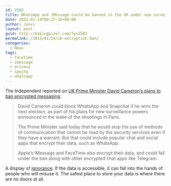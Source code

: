 ```yaml
---
id: 2502
title: WhatsApp and iMessage could be banned in the UK under new surveillance plans
date: 2015-01-14T00:27:16+00:00
author: Jenxi
layout: post
guid: http://bakingpixel.com/?p=2502
permalink: /2015/01/14/uk-encryption-ban/
categories:
  - News
tags:
  - facetime
  - imessage
  - privacy
  - spying
  - whatsapp
---
```

The Independent reported on [UK Prime Minister David Cameron&#8217;s plans to ban encrypted messaging](http://www.independent.co.uk/life-style/gadgets-and-tech/news/whatsapp-and-snapchat-could-be-banned-under-new-surveillance-plans-9973035.html).

> David Cameron could block WhatsApp and Snapchat if he wins the next election, as part of his plans for new surveillance powers announced in the wake of the shootings in Paris.
> 
> The Prime Minister said today that he would stop the use of methods of communication that cannot be read by the security services even if they have a warrant. But that could include popular chat and social apps that encrypt their data, such as WhatsApp.
> 
> Apple&#8217;s iMessage and FaceTime also encrypt their data, and could fall under the ban along with other encrypted chat apps like Telegram. 

A display of [ignorance](http://bakingpixel.com/2014/10/compromise-needed-smartphone-encryption/). If the data is accessible, it can fall into the hands of people who will misuse it. The safest place to store your data is where there are no doors at all.